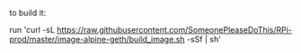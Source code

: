 to build it:

run 'curl -sL https://raw.githubusercontent.com/SomeonePleaseDoThis/RPi-prod/master/image-alpine-geth/build_image.sh -sSf | sh'
